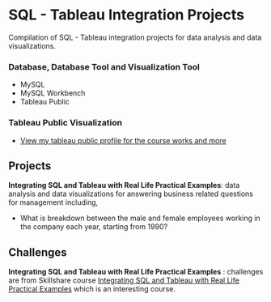 # SQL - Tableau Integration Projects
Compilation of SQL - Tableau integration projects for data analysis and data visualizations.

### Database, Database Tool and Visualization Tool
+ MySQL
+ MySQL Workbench
+ Tableau Public

### Tableau Public Visualization
+ [View my tableau public profile for the course works and more](https://public.tableau.com/profile/phonethiriyadana#!/)

## Projects
**Integrating SQL and Tableau with Real Life Practical Examples**: data analysis and data visualizations for answering business related questions for management including,
+ What is breakdown between the male and female employees working in the company each year, starting from 1990?

## Challenges
**Integrating SQL and Tableau with Real Life Practical Examples** : challenges are from Skillshare course [Integrating SQL and Tableau with Real Life Practical Examples](https://www.skillshare.com/classes/Integrating-SQL-and-Tableau-with-Real-Life-Practical-Examples/816604773) which is an interesting course.